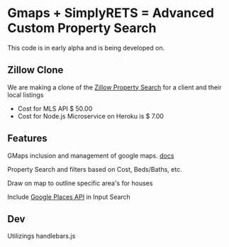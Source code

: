 # Gmaps + SimplyRETS = Advanced Custom Property Search

This code is in early alpha and is being developed on. 

## Zillow Clone

We are making a clone of the [Zillow Property Search](http://www.zillow.com/homes/for_sale/house,condo,apartment_duplex,mobile,townhouse_type/any_days/38.311558,-85.637999,38.166482,-85.80966_rect/12_zm/) for a client and their local listings

- Cost for MLS API $ 50.00
- Cost for Node.js Microservice on Heroku is $ 7.00

## Features

GMaps inclusion and management of google maps. [docs](https://hpneo.github.io/gmaps/documentation.html)

Property Search and filters based on Cost, Beds/Baths, etc.

Draw on map to outline specific area's for houses

Include [Google Places API](https://developers.google.com/places/javascript/) in Input Search 

## Dev 

Utilizings handlebars.js 